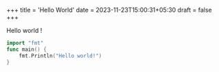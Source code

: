 +++
title = 'Hello World'
date = 2023-11-23T15:00:31+05:30
draft = false
+++

Hello world !


```go
import "fmt"
func main() {
    fmt.Println("Hello world!")
}
```

